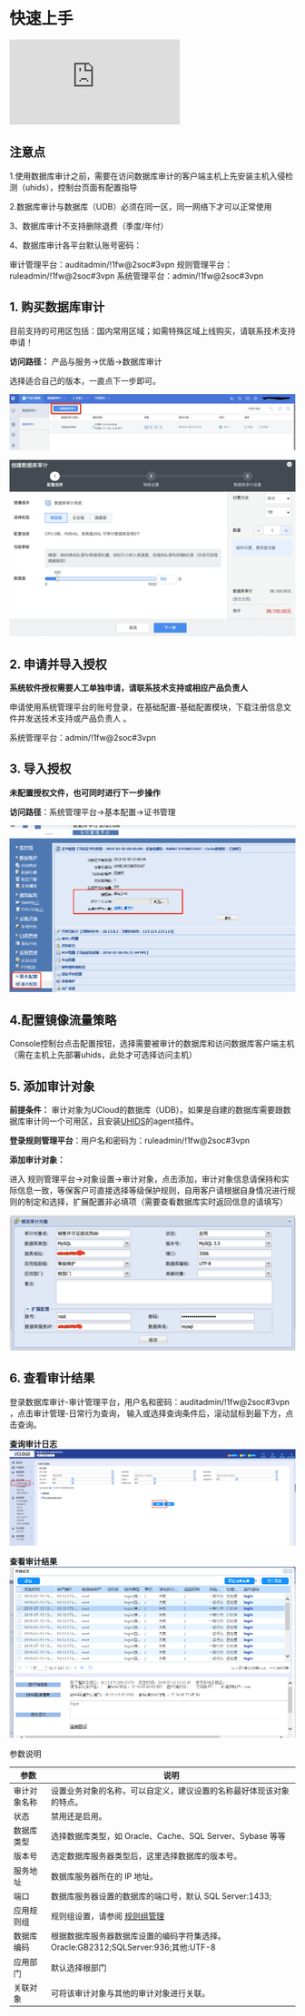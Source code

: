 

# 快速上手

![**数据库审计快速上手指南**](http://dn-audit-docs.cn-bj.ufileos.com/UCloud%E6%95%B0%E6%8D%AE%E5%BA%93%E5%AE%A1%E8%AE%A1%E5%BF%AB%E9%80%9F%E4%B8%8A%E6%89%8B%E6%8C%87%E5%8D%97-UDB.pdf)

## 注意点

1.使用数据库审计之前，需要在访问数据库审计的客户端主机上先安装主机入侵检测（uhids），控制台页面有配置指导

2.数据库审计与数据库（UDB）必须在同一区，同一网络下才可以正常使用

3、数据库审计不支持删除退费（季度/年付）

4、数据库审计各平台默认账号密码：

审计管理平台：auditadmin/!1fw@2soc#3vpn
规则管理平台：ruleadmin/!1fw@2soc#3vpn
系统管理平台：admin/!1fw@2soc#3vpn


## 1\. 购买数据库审计

目前支持的可用区包括：国内常用区域；如需特殊区域上线购买，请联系技术支持申请！

**访问路径：** 产品与服务-\>优盾-\>数据库审计

选择适合自己的版本，一直点下一步即可。

![](/images/buy.png)

![](/images/buy2.png)

## 2\. 申请并导入授权

**系统软件授权需要人工单独申请，请联系技术支持或相应产品负责人**

申请使用系统管理平台的账号登录，在基础配置-基础配置模块，下载注册信息文件并发送技术支持或产品负责人 。

系统管理平台：admin/\!1fw@2soc\#3vpn

## 3\. 导入授权

**未配置授权文件，也可同时进行下一步操作**

**访问路径**：系统管理平台-\>基本配置-\>证书管理

![](/images/授权.png) 

## 4\.配置镜像流量策略


Console控制台点击配置按钮，选择需要被审计的数据库和访问数据库客户端主机（需在主机上先部署uhids，此处才可选择访问主机）



## 5\. 添加审计对象

**前提条件：** 审计对象为UCloud的数据库（UDB）。如果是自建的数据库需要跟数据库审计同一个可用区，且安装[UHIDS](uhids/quick/agent)的agent插件。

**登录规则管理平台**：用户名和密码为：ruleadmin/\!1fw@2soc\#3vpn

**添加审计对象：**

进入 规则管理平台-\>对象设置-\>审计对象，点击添加，审计对象信息请保持和实际信息一致，等保客户可直接选择等级保护规则，自用客户请根据自身情况进行规则的制定和选择，扩展配置非必填项（需要查看数据库实时返回信息的请填写）

![](/images/add_object.png)

## 6\. 查看审计结果

登录数据库审计-审计管理平台，用户名和密码：auditadmin/\!1fw@2soc\#3vpn ，点击审计管理-日常行为查询， 输入或选择查询条件后，滚动鼠标到最下方，点击查询。

**查询审计日志**
![](/images/审计日志查询.png)

**查看审计结果**
![](/images/日志详情.png)


参数说明

| 参数     | 说明                                                          |
| ------ | ----------------------------------------------------------- |
| 审计对象名称 | 设置业务对象的名称，可以自定义，建议设置的名称最好体现该对象的特点。                          |
| 状态     | 禁用还是启用。                                                     |
| 数据库类型  | 选择数据库类型，如 Oracle、Cache、SQL Server、Sybase 等等                 |
| 版本号    | 选定数据库服务器类型后，这里选择数据库的版本号。                                    |
| 服务地址   | 数据库服务器所在的 IP 地址。                                            |
| 端口     | 数据库服务器设置的数据库的端口号，默认 SQL Server:1433;                        |
| 应用规则组  | 规则组设置，请参阅 [规则组管理](udas/operation/rule/procedure)  |
| 数据库编码  | 根据数据库服务器数据库设置的编码字符集选择。 Oracle:GB2312;SQLServer:936;其他:UTF-8 |
| 应用部门   | 默认选择根部门                                                     |
| 关联对象   | 可将该审计对象与其他的审计对象进行关联。                                        |
